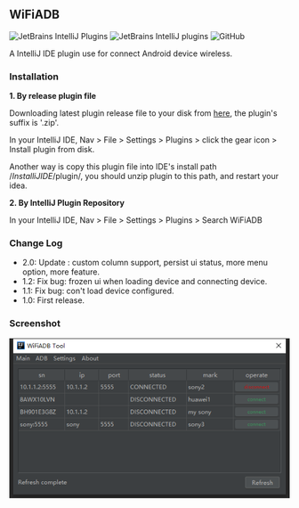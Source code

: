 ## WiFiADB

![JetBrains IntelliJ Plugins](https://img.shields.io/jetbrains/plugin/v/13156-android-wifiadb)
![JetBrains IntelliJ plugins](https://img.shields.io/jetbrains/plugin/d/13156-android-wifiadb) 
![GitHub](https://img.shields.io/github/license/MrDenua/WiFiADB) 

A IntelliJ IDE plugin use for connect Android device wireless.

### Installation

**1. By release plugin file**

Downloading latest plugin release file to your disk from [here](https://github.com/MrDenua/WiFiADB/releases), the plugin's suffix is '.zip'.

In your IntelliJ IDE, Nav > File > Settings > Plugins > click the gear icon > Install plugin from disk.

Another way is copy this plugin file into IDE's install path /_InstalliJIDE_/plugin/, you should unzip plugin to this path, and restart your idea. 

**2. By IntelliJ Plugin Repository**

In your IntelliJ IDE, Nav > File > Settings > Plugins > Search WiFiADB

### Change Log

- 2.0: Update : custom column support, persist ui status, more menu option, more feature.
- 1.2: Fix bug: frozen ui when loading device and connecting device.
- 1.1: Fix bug: con't load device configured.
- 1.0: First release.

### Screenshot

![WiFiADB](https://raw.githubusercontent.com/MrDenua/WiFiADB/master/screen_shot/adb_wifi.png)
